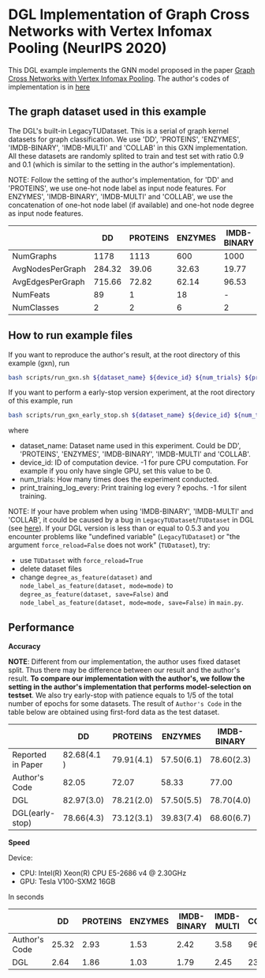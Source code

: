 # DGL Implementation of Graph Cross Networks with Vertex Infomax Pooling (NeurIPS 2020)

This DGL example implements the GNN model proposed in the paper [Graph Cross Networks with Vertex Infomax Pooling](https://arxiv.org/pdf/2010.01804.pdf). 
The author's codes of implementation is in [here](https://github.com/limaosen0/GXN)


The graph dataset used in this example 
---------------------------------------
The DGL's built-in LegacyTUDataset. This is a serial of graph kernel datasets for graph classification. We use 'DD', 'PROTEINS', 'ENZYMES', 'IMDB-BINARY', 'IMDB-MULTI' and 'COLLAB' in this GXN implementation. All these datasets are randomly splited to train and test set with ratio 0.9 and 0.1 (which is similar to the setting in the author's implementation).

NOTE: Follow the setting of the author's implementation, for 'DD' and 'PROTEINS', we use one-hot node label as input node features. For ENZYMES', 'IMDB-BINARY', 'IMDB-MULTI' and 'COLLAB', we use the concatenation of one-hot node label (if available) and one-hot node degree as input node features.

|                  | DD     | PROTEINS | ENZYMES | IMDB-BINARY  | IMDB-MULTI | COLLAB   |
| ---------------- | ------ | -------- | ------- | ------------ | ---------- | -------- |
| NumGraphs        | 1178   | 1113     | 600     | 1000         | 1500       | 5000     |
| AvgNodesPerGraph | 284.32 | 39.06    | 32.63   | 19.77        | 13.00      | 74.49    |
| AvgEdgesPerGraph | 715.66 | 72.82    | 62.14   | 96.53        | 65.94      | 2457.78  |
| NumFeats         | 89     | 1        | 18      | -            | -          | -        |
| NumClasses       | 2      | 2        | 6       | 2            | 3          | 2        |


How to run example files
--------------------------------
If you want to reproduce the author's result, at the root directory of this example (gxn), run

```bash
bash scripts/run_gxn.sh ${dataset_name} ${device_id} ${num_trials} ${print_trainlog_every}
```

If you want to perform a early-stop version experiment, at the root directory of this example, run

```bash
bash scripts/run_gxn_early_stop.sh ${dataset_name} ${device_id} ${num_trials} ${print_trainlog_every}
```

where
- dataset_name: Dataset name used in this experiment. Could be DD', 'PROTEINS', 'ENZYMES', 'IMDB-BINARY', 'IMDB-MULTI' and 'COLLAB'.
- device_id: ID of computation device. -1 for pure CPU computation. For example if you only have single GPU, set this value to be 0.
- num_trials: How many times does the experiment conducted.
- print_training_log_every: Print training log every ? epochs. -1 for silent training.


NOTE: If your have problem when using 'IMDB-BINARY', 'IMDB-MULTI' and 'COLLAB', it could be caused by a bug in `LegacyTUDataset`/`TUDataset` in DGL (see [here](https://github.com/dmlc/dgl/pull/2543)). If your DGL version is less than or equal to 0.5.3 and you encounter problems like "undefined variable" (`LegacyTUDataset`) or "the argument `force_reload=False` does not work" (`TUDataset`), try:
- use `TUDataset` with `force_reload=True`
- delete dataset files 
- change `degree_as_feature(dataset)` and `node_label_as_feature(dataset, mode=mode)` to `degree_as_feature(dataset, save=False)` and `node_label_as_feature(dataset, mode=mode, save=False)` in `main.py`.

Performance
-------------------------

**Accuracy**

**NOTE**: Different from our implementation, the author uses fixed dataset split. Thus there may be difference between our result and the author's result. **To compare our implementation with the author's, we follow the setting in the author's implementation that performs model-selection on testset**. We also try early-stop with patience equals to 1/5 of the total number of epochs for some datasets. The result of `Author's Code` in the table below are obtained using first-ford data as the test dataset.

|                   | DD           | PROTEINS    | ENZYMES     | IMDB-BINARY | IMDB-MULTI | COLLAB     |
| ------------------| ------------ | ----------- | ----------- | ----------- | ---------- | ---------- |
| Reported in Paper | 82.68(4.1 )  | 79.91(4.1)  | 57.50(6.1)  | 78.60(2.3)  | 55.20(2.5) | 78.82(1.4) |
| Author's Code     | 82.05        | 72.07       | 58.33       | 77.00       | 56.00      | 80.40      |
| DGL               | 82.97(3.0)   | 78.21(2.0)  | 57.50(5.5)  | 78.70(4.0)  | 52.26(2.0) | 80.58(2.4) |
| DGL(early-stop)   | 78.66(4.3)   | 73.12(3.1)  | 39.83(7.4)  | 68.60(6.7)  | 45.40(9.4) | 76.18(1.9) |


**Speed**

Device: 
- CPU: Intel(R) Xeon(R) CPU E5-2686 v4 @ 2.30GHz
- GPU: Tesla V100-SXM2 16GB

In seconds

|               | DD    | PROTEINS | ENZYMES | IMDB-BINARY | IMDB-MULTI | COLLAB(batch_size=64) | COLLAB(batch_size=20) |
| ------------- | ----- | -------- | ------- | ----------- | ---------- | --------------------- | --------------------- |
| Author's Code | 25.32 | 2.93     | 1.53    | 2.42        | 3.58       | 96.69                 | 19.78                 |
| DGL           | 2.64  | 1.86     | 1.03    | 1.79        | 2.45       | 23.52                 | 32.29                 |
